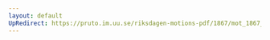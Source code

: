 ```yaml
---
layout: default
UpRedirect: https://pruto.im.uu.se/riksdagen-motions-pdf/1867/mot_1867__ak__151/mot_1867__ak__151-001.pdf
---
```

